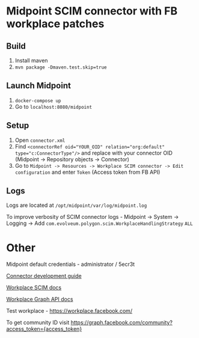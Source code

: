 # Midpoint SCIM connector with FB workplace patches

## Build

1. Install maven
2. `mvn package -Dmaven.test.skip=true`

## Launch Midpoint

1. `docker-compose up`
2. Go to `localhost:8080/midpoint`

## Setup

1. Open `connector.xml`
2. Find `<connectorRef oid="YOUR_OID" relation="org:default" type="c:ConnectorType"/>` and replace with your connector OID (Midpoint -> Repository objects -> Connector)
3. Go to `Midpoint -> Resources -> Workplace SCIM connector -> Edit configuration` and enter `Token` (Access token from FB API) 

## Logs

Logs are located at `/opt/midpoint/var/log/midpoint.log`

To improve verbosity of SCIM connector logs - Midpoint -> System -> Logging -> Add `com.evolveum.polygon.scim.WorkplaceHandlingStrategy` `ALL`

# Other

Midpoint default credentials - administrator / 5ecr3t

[Connector development guide](https://wiki.evolveum.com/display/midPoint/Connector+Development+Guide)

[Workplace SCIM docs](https://developers.facebook.com/docs/workplace/account-management/api/)

[Workplace Graph API docs](https://developers.facebook.com/docs/workplace/reference/graph-api/)

Test workplace - https://workplace.facebook.com/

To get community ID visit https://graph.facebook.com/community?access_token={access_token}






